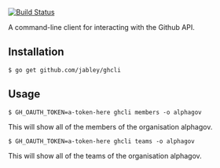 [![Build Status](https://travis-ci.org/jabley/ghcli.svg?branch=master)](https://travis-ci.org/jabley/ghcli)

A command-line client for interacting with the Github API.

## Installation
```shell
$ go get github.com/jabley/ghcli
```

## Usage

```shell
$ GH_OAUTH_TOKEN=a-token-here ghcli members -o alphagov
```

This will show all of the members of the organisation alphagov.

```shell
$ GH_OAUTH_TOKEN=a-token-here ghcli teams -o alphagov
```

This will show all of the teams of the organisation alphagov.
